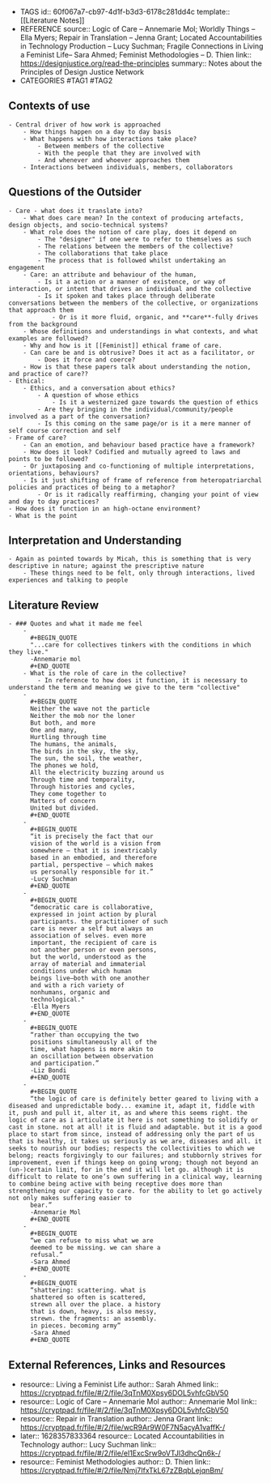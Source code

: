 - TAGS
  id:: 60f067a7-cb97-4d1f-b3d3-6178c281dd4c
  template:: [[Literature Notes]]
- REFERENCE
  source:: Logic of Care – Annemarie Mol; Worldly Things – Ella Myers; Repair in Translation – Jenna Grant; Located Accountabilities in Technology Production – Lucy Suchman; Fragile Connections in Living a Feminist Life– Sara Ahmed; Feminist Methodologies – D. Thien
  link:: https://designjustice.org/read-the-principles
  summary:: Notes about the Principles of Design Justice Network
- CATEGORIES
  #TAG1 #TAG2
## Contexts of use
	- Central driver of how work is approached
		- How things happen on a day to day basis
		- What happens with how interactions take place?
			- Between members of the collective
			- With the people that they are involved with
			- And whenever and whoever approaches them
		- Interactions between individuals, members, collaborators
## Questions of the Outsider
	- Care - what does it translate into?
		- What does care mean? In the context of producing artefacts, design objects, and socio-technical systems?
		- What role does the notion of care play, does it depend on
			- The "designer" if one were to refer to themselves as such
			- The relations between the members of the collective?
			- The collaborations that take place
			- The process that is followed whilst undertaking an engagement
		- Care: an attribute and behaviour of the human,
			- Is it a action or a manner of existence, or way of interaction, or intent that drives an individual and the collective
			- Is it spoken and takes place through deliberate conversations between the members of the collective, or organizations that approach them
				- Or is it more fluid, organic, and **care**-fully drives from the background
		- Whose definitions and understandings in what contexts, and what examples are followed?
		- Why and how is it [[Feminist]] ethical frame of care.
		- Can care be and is obtrusive? Does it act as a facilitator, or
			- Does it force and coerce?
		- How is that these papers talk about understanding the notion, and practice of care??
	- Ethical:
		- Ethics, and a conversation about ethics?
			- A question of whose ethics
				- Is it a westernized gaze towards the question of ethics
			- Are they bringing in the individual/community/people involved as a part of the conversation?
			- Is this coming on the same page/or is it a mere manner of self course correction and self
	- Frame of care?
		- Can an emotion, and behaviour based practice have a framework?
		- How does it look? Codified and mutually agreed to laws and points to be followed?
		- Or juxtaposing and co-functioning of multiple interpretations, orientations, behaviours?
		- Is it just shifting of frame of reference from heteropatriarchal policies and practices of being to a metaphor?
			- Or is it radically reaffirming, changing your point of view and day to day practices?
	- How does it function in an high-octane environment?
	- What is the point
## Interpretation and Understanding
	- Again as pointed towards by Micah, this is something that is very descriptive in nature; against the prescriptive nature
		- These things need to be felt, only through interactions, lived experiences and talking to people
## Literature Review
	- ### Quotes and what it made me feel
		-
		  #+BEGIN_QUOTE
		  "...care for collectives tinkers with the conditions in which they live."
		  -Annemarie mol
		  #+END_QUOTE
		- What is the role of care in the collective?
			- In reference to how does it function, it is necessary to understand the term and meaning we give to the term "collective"
		-
		  #+BEGIN_QUOTE
		  Neither the wave not the particle
		  Neither the mob nor the loner
		  But both, and more
		  One and many,
		  Hurtling through time
		  The humans, the animals,
		  The birds in the sky, the sky,
		  The sun, the soil, the weather,
		  The phones we hold,
		  All the electricity buzzing around us
		  Through time and temporality,
		  Through histories and cycles,
		  They come together to
		  Matters of concern
		  United but divided.
		  #+END_QUOTE
		-
		  #+BEGIN_QUOTE
		  “it is precisely the fact that our
		  vision of the world is a vision from
		  somewhere – that it is inextricably
		  based in an embodied, and therefore
		  partial, perspective – which makes
		  us personally responsible for it.”
		  -Lucy Suchman
		  #+END_QUOTE
		-
		  #+BEGIN_QUOTE
		  “democratic care is collaborative,
		  expressed in joint action by plural
		  participants. the practitioner of such
		  care is never a self but always an
		  association of selves. even more
		  important, the recipient of care is
		  not another person or even persons,
		  but the world, understood as the
		  array of material and immaterial
		  conditions under which human
		  beings live—both with one another
		  and with a rich variety of
		  nonhumans, organic and
		  technological."
		  -Ella Myers
		  #+END_QUOTE
		-
		  #+BEGIN_QUOTE
		  “rather than occupying the two
		  positions simultaneously all of the
		  time, what happens is more akin to
		  an oscillation between observation
		  and participation.”
		  -Liz Bondi
		  #+END_QUOTE
		-
		  #+BEGIN_QUOTE
		  “the logic of care is definitely better geared to living with a diseased and unpredictable body... examine it, adapt it, fiddle with it, push and pull it, alter it, as and where this seems right. the logic of care as i articulate it here is not something to solidify or cast in stone. not at all! it is fluid and adaptable. but it is a good place to start from since, instead of addressing only the part of us that is healthy, it takes us seriously as we are, diseases and all. it seeks to nourish our bodies; respects the collectivities to which we belong; reacts forgivingly to our failures; and stubbornly strives for improvement, even if things keep on going wrong; though not beyond an (un-)certain limit, for in the end it will let go. although it is difficult to relate to one’s own suffering in a clinical way, learning to combine being active with being receptive does more than strengthening our capacity to care. for the ability to let go actively not only makes suffering easier to
		  bear.”
		  -Annemarie Mol
		  #+END_QUOTE
		-
		  #+BEGIN_QUOTE
		  “we can refuse to miss what we are
		  deemed to be missing. we can share a
		  refusal.”
		  -Sara Ahmed
		  #+END_QUOTE
		-
		  #+BEGIN_QUOTE
		  “shattering: scattering. what is
		  shattered so often is scattered,
		  strewn all over the place. a history
		  that is down, heavy, is also messy,
		  strewn. the fragments: an assembly.
		  in pieces. becoming army”
		  -Sara Ahmed
		  #+END_QUOTE
## External References, Links and Resources
-
  resource:: Living a Feminist Life
  author:: Sarah Ahmed
  link:: https://cryptpad.fr/file/#/2/file/3qTnM0Xpsy6DOL5vhfcGbV50
-
  resource:: Logic of Care – Annemarie Mol
  author:: Annemarie Mol
  link:: https://cryptpad.fr/file/#/2/file/3qTnM0Xpsy6DOL5vhfcGbV50
-
  resource:: Repair in Translation 
  author:: Jenna Grant
  link:: https://cryptpad.fr/file/#/2/file/wcR9Ar9W0F7N5acyA1vaffK-/
-
  later:: 1628357833364
  resource:: Located Accountabilities in Technology
  author:: Lucy Suchman
  link:: https://cryptpad.fr/file/#/2/file/el1ExcSrw9oVTJl3dhcQn6k-/
-
  resource:: Feminist Methodologies
  author:: D. Thien
  link:: https://cryptpad.fr/file/#/2/file/Nmj7IfxTkL67zZBqbLejqnBm/